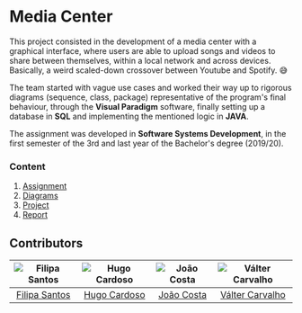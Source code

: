 # Media Center

This project consisted in the development of a media center with a graphical interface, where users are able to upload songs and videos to share between themselves,
within a local network and across devices.
Basically, a weird scaled-down crossover between Youtube and Spotify. :sweat_smile:

The team started with vague use cases and worked their way up to rigorous diagrams (sequence, class, package) representative of the program's
final behaviour, through the **Visual Paradigm** software, finally setting up a database in **SQL** and implementing the mentioned logic in **JAVA**.

The assignment was developed in **Software Systems Development**, in the first semester of the 3rd and last year of the Bachelor's degree (2019/20).

### Content

1. [Assignment](assignment.pdf)
2. [Diagrams](diagrams)
3. [Project](project)
4. [Report](report.pdf)

## Contributors

![Filipa Santos][filipa-pic] | ![Hugo Cardoso][hugo-pic] | ![João Costa][cunha-pic] | ![Válter Carvalho][valter-pic]
:---: | :---: | :---: | :---:
[Filipa Santos][filipa] | [Hugo Cardoso][hugo] | [João Costa][cunha] | [Válter Carvalho][valter]

[filipa]: https://github.com/fliper6
[filipa-pic]: https://github.com/fliper6.png?size=120
[hugo]: https://github.com/Abjiri
[hugo-pic]: https://github.com/Abjiri.png?size=120
[cunha]: https://github.com/Jcc20
[cunha-pic]: https://github.com/Jcc20.png?size=120
[valter]: https://github.com/wurzy
[valter-pic]: https://github.com/wurzy.png?size=120
